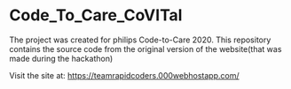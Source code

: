 # Code_To_Care_CoVITal
The project was created for philips Code-to-Care 2020. This repository contains the source code from the original version of the website(that was made during the hackathon)

Visit the site at: https://teamrapidcoders.000webhostapp.com/
